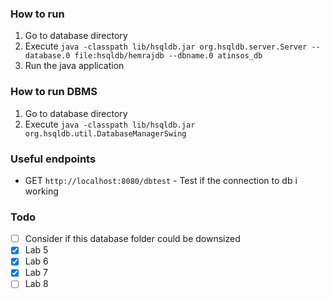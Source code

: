 ### How to run
1. Go to database directory
2. Execute `java -classpath lib/hsqldb.jar org.hsqldb.server.Server --database.0 file:hsqldb/hemrajdb --dbname.0 atinsos_db`
3. Run the java application

### How to run DBMS
1. Go to database directory
2. Execute `java -classpath lib/hsqldb.jar org.hsqldb.util.DatabaseManagerSwing`

### Useful endpoints
- GET `http://localhost:8080/dbtest` - Test if the connection to db i working

### Todo
- [ ] Consider if this database folder could be downsized
- [x] Lab 5
- [x] Lab 6
- [x] Lab 7
- [ ] Lab 8
